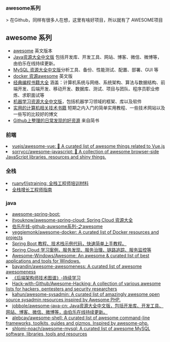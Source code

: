 <H3>awesome系列</H3>
> 在Github，同样有很多人在想，这里有啥好项目，所以就有了 AWESOME项目

## awesome 系列  
- [awesome](https://github.com/sindresorhus/awesome) 英文版本
- [Java资源大全中文版](https://github.com/jobbole/awesome-java-cn) 包括开发库、开发工具、网站、博客、微信、微博等，由伯乐在线持续更新。
- [MySQL 资源大全中文版](https://github.com/jobbole/awesome-mysql-cn)分析工具、备份、性能测试、配置、部署、GUI 等
- [docker 资源awesome](https://github.com/veggiemonk/awesome-docker) 英文版
- [经典编程书籍大全](https://github.com/jobbole/awesome-programming-books) 涵盖：计算机系统与网络、系统架构、算法与数据结构、前端开发、后端开发、移动开发、数据库、测试、项目与团队、程序员职业修炼、求职面试等
- [机器学习资源大全中文版](https://github.com/jobbole/awesome-machine-learning-cn)，包括机器学习领域的框架、库以及软件
- [实用的计算机相关技术书籍](https://github.com/EZLippi/practical-programming-books) 短期之内入门的简单实用教程、一些技术网站以及一些写的比较好的博文
- [Github上整理的日常发现的好资源](https://www.jianshu.com/p/73df789e8710) 来自简书

<H3>前端</H3>
<li> <A HREF="https://github.com/vuejs/awesome-vue">vuejs/awesome-vue: 🎉 A curated list of awesome things related to Vue.js</A></li>
<li> <A HREF="https://github.com/sorrycc/awesome-javascript">sorrycc/awesome-javascript: 🐢 A collection of awesome browser-side JavaScript libraries, resources and shiny things.</A></li>

<H3>全栈</H3>
<li> <A HREF="https://github.com/ruanyf/jstraining">ruanyf/jstraining: 全栈工程师培训材料</A></li>
<li> <A HREF="https://github.com/phodal/growth-ebook">全栈增长工程师指南</A></li>

<H3>java</H3>
<li> <A HREF="https://github.com/ityouknow/awesome-spring-boot">awesome-spring-boot:</A></li>
<li> <A HREF="https://github.com/ityouknow/awesome-spring-cloud">ityouknow/awesome-spring-cloud: Spring Cloud 资源大全</A></li>
<li> <A HREF="https://github.com/jobbole">伯乐在线-github-auwsome系列-之awesome</A></li>
<li> <A HREF="https://github.com/veggiemonk/awesome-docker">veggiemonk/awesome-docker: A curated list of Docker resources and projects</A></li>
<li> <A HREF="https://github.com/ityouknow/spring-boot-examples">Spring Boot 教程、技术栈示例代码，快速简单上手教程。</A></li>
<li> <A HREF="https://github.com/ityouknow/spring-cloud-examples"> Spring Cloud 学习案例，服务发现、服务治理、链路追踪、服务监控等</A></li>
<li> <A HREF="https://github.com/Awesome-Windows/Awesome">Awesome-Windows/Awesome: An awesome &amp; curated list of best applications and tools for Windows.</A></li>
<li> <A HREF="https://github.com/bayandin/awesome-awesomeness">bayandin/awesome-awesomeness: A curated list of awesome awesomeness</A></li>
<li> <A HREF="https://github.com/xingshaocheng/architect-awesome">《后端架构师技术图谱》-持续学习</A></li>
<li> <A HREF="https://github.com/Hack-with-Github/Awesome-Hacking">Hack-with-Github/Awesome-Hacking: A collection of various awesome lists for hackers, pentesters and security researchers</A></li>
<li> <A HREF="https://github.com/kahun/awesome-sysadmin">kahun/awesome-sysadmin: A curated list of amazingly awesome open source sysadmin resources inspired by Awesome PHP.</A></li>
<li> <A HREF="https://github.com/jobbole/awesome-java-cn">jobbole/awesome-java-cn: Java资源大全中文版，包括开发库、开发工具、网站、博客、微信、微博等，由伯乐在线持续更新。</A></li>
<li> <A HREF="https://github.com/alebcay/awesome-shell">alebcay/awesome-shell: A curated list of awesome command-line frameworks, toolkits, guides and gizmos. Inspired by awesome-php.</A></li>
<li> <A HREF="https://github.com/shlomi-noach/awesome-mysql">shlomi-noach/awesome-mysql: A curated list of awesome MySQL software, libraries, tools and resources</A></li>
